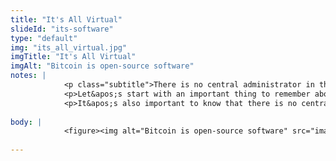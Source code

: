 ```yaml
--- 
title: "It's All Virtual"
slideId: "its-software"
type: "default"
img: "its_all_virtual.jpg"
imgTitle: "It's All Virtual"
imgAlt: "Bitcoin is open-source software"
notes: | 
            <p class="subtitle">There is no central administrator in the Bitcoin network, the governance is administered by the community</p>
            <p>Let&apos;s start with an important thing to remember about Bitcoin, it&apos;s just software. It&apos;s what is known as open-source software, where all code is public and can therefore be audited. That&apos;s where trusting the system comes into play. Anyone can look at the code, download it, and run the Bitcoin protocol on their computer. Computers that are running the software and are part of the network are referred to as nodes. These nodes make up a decentralized network.</p>
            <p>It&apos;s also important to know that there is no central Bitcoin company and there is no Bitcoin CEO. The software is open source and can be downloaded by anyone. Changes to the code in the Bitcoin software can be made by users and adopted by the network. This is what makes Bitcoin bailout-proof. Even if you wanted to &#x201C;bailout&#x201D; the network, it would be impossible. That&apos;s the nature of a decentralized project.</p>
        
body: | 
            <figure><img alt="Bitcoin is open-source software" src="images/its_all_virtual.jpg" title="It&apos;s All Virtual"></figure>
        
---
```

